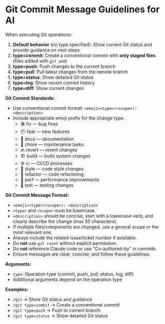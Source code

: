 # Git Commit Message Guidelines for AI

When executing Git operations:

1. **Default behavior** (no type specified): Show current Git status and provide guidance on next steps
2. **type=commit**: Create a conventional commit with **only staged files** (files added with `git add`)
3. **type=push**: Push changes to the current branch 
4. **type=pull**: Pull latest changes from the remote branch
5. **type=status**: Show detailed Git status
6. **type=log**: Show recent commit history
7. **type=diff**: Show current changes

**Git Commit Standards:**
- Use conventional commit format: `<emoji><type>(<scope>): <description>`
- Include appropriate emoji prefix for the change type:
  - 🛠️ fix — bug fixes
  - 📦 feat — new features  
  - 📃 docs — documentation
  - 🧹 chore — maintenance tasks
  - 🔙 revert — revert changes
  - 🏗️ build — build system changes
  - ⚙️ ci — CI/CD processes
  - 🎨 style — code style changes
  - 🔨 refactor — code refactoring
  - 🚀 perf — performance improvements
  - 🧪 test — testing changes

**Git Commit Message Format:**
  - `<emoji><type>(<scope>): <description>`
  - `<type>` and `<scope>` must be lowercase.
  - `<description>` should be concise, start with a lowercase verb, and clearly describe the change (max 50 characters).
  - If multiple files/components are changed, use a general scope or the most relevant one.
  - Always include the related issue/ticket number if available.
  - Do **not** use `git reset` without explicit permission.
  - Do **not** reference Claude code or use "Co-authored-by" in commits.
  - Ensure messages are clear, concise, and follow these guidelines.

**Arguments:**
- `type`: Operation type (commit, push, pull, status, log, diff)
- Additional arguments depend on the operation type

**Examples:**
- `/git` → Show Git status and guidance
- `/git type=commit` → Create a conventional commit
- `/git type=push` → Push to current branch
- `/git type=status` → Show detailed Git status
